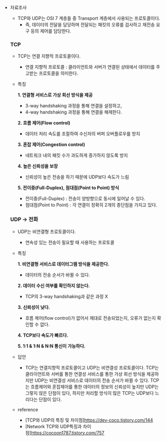 - 자료조사
    - TCP와 UDP는 OSI 7 계층들 중 Transport 계층에서 사용되는 프로토콜이다.
        - 즉, 데이터의 전달을 담당하며 전달되는 패킷의 오류를 검사하고 재전송 요구 등의 제어를 담당한다.
    
    ### TCP
    
    - TCP는 연결 지향적 프로토콜이다.
        - 연결 지향적 프로토콜 : 클라이언트와 서버가 연결된 상태에서 데이터를 주고받는 프로토콜을 의미한다.
    - 특징
        
        **1. 연결형 서비스로 가상 회선 방식을 제공**
        
        - 3-way handshaking 과정을 통해 연결을 설정하고,
        - 4-way handshaking 과정을 통해 연결을 해제한다.
        
        **2. 흐름 제어(Flow control)**
        
        - 데이터 처리 속도를 조절하여 수신자의 버퍼 오버플로우를 방지
        
        **3. 혼잡 제어(Congestion control)**
        
        - 네트워크 내의 패킷 수가 과도하게 증가하지 않도록 방지
        
        **4. 높은 신뢰성을 보장**
        
        - 신뢰성이 높은 전송을 하기 때문에 UDP보다 속도가 느림
        
        **5. 전이중(Full-Duplex), 점대점(Point to Point) 방식**
        
        - 전이중(Full-Duplex) : 전송이 양방향으로 동시에 일어날 수 있다.
        - 점대점(Point to Point) : 각 연결이 정확히 2개의 종단점을 가지고 있다.
    
    ### UDP → 전화
    
    - UDP는 비연결형 프로토콜이다.
        - 연속성 있는 전송이 필요할 때 사용하는 프로토콜
    - 특징
        
        **1. 비연결형 서비스로 데이터그램 방식을 제공한다.**
        
        - 데이터의 전송 순서가 바뀔 수 있다.
        
        **2. 데이터 수신 여부를 확인하지 않는다.**
        
        - TCP의 3-way handshaking과 같은 과정 X
        
        **3. 신뢰성이 낮다.**
        
        - 흐름 제어(flow control)가 없어서 제대로 전송되었는지, 오류가 없는지 확인할 수 없다.
        
        **4. TCP보다 속도가 빠르다.**
        
        **5. 1:1 & 1:N & N:N 통신이 가능하다.**


    - 답안
        - TCP는 연결지향적 프로토콜이고 UDP는 비연결성 프로토콜이다. TCP는 클라이언트와 서버를 통한 연결성 서비스를 통한 가상 회선 방식을 제공하지만 UDP는 비연결성 서비스로 데이터의 전송 순서가 바뀔 수 있다. TCP는 흐름제어와 혼잡제어를 통한 데이터의 정보의 신뢰성이 높지만 UDP는 그렇지 않은 단점이 있다, 하지만 처리할 방식이 많은 TCP는 UDP보다 느리다는 단점이 있다.
        
    - reference
        - [TCP와 UDP의 특징 및 차이점]https://dev-coco.tistory.com/144
        - [Network TCP와 UDP특징과 차이점]https://cocoon1787.tistory.com/757